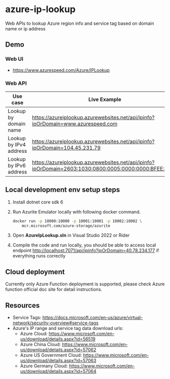 # azure-ip-lookup

Web APIs to lookup Azure region info and service tag based on domain name or ip address

## Demo

### Web UI

* <https://www.azurespeed.com/Azure/IPLookup>

### Web API

| Use case               | Live Example                                                                                          |
|------------------------|-------------------------------------------------------------------------------------------------------|
| Lookup by domain name  | <https://azureiplookup.azurewebsites.net/api/ipinfo?ipOrDomain=www.azurespeed.com>                      |
| Lookup by IPv4 address | <https://azureiplookup.azurewebsites.net/api/ipinfo?ipOrDomain=104.45.231.79>                           |
| Lookup by IPv6 address | <https://azureiplookup.azurewebsites.net/api/ipinfo?ipOrDomain=2603:1030:0800:0005:0000:0000:BFEE:A418> |

## Local development env setup steps

1. Install dotnet core sdk 6
2. Run Azurite Emulator locally with following docker command. 

    ```bash
    docker run -p 10000:10000 -p 10001:10001 -p 10002:10002 \
        mcr.microsoft.com/azure-storage/azurite
    ```

3. Open **AzureIpLookup.sln** in Visual Studio 2022 or Rider
4. Compile the code and run locally, you should be able to access local endpoint <http://localhost:7071/api/ipinfo?ipOrDomain=40.78.234.177> if everything runs correctly

## Cloud deployment

Currently only Azure Function deployment is supported, please check Azure function official doc site for detail instructions.

## Resources

* Service Tags: <https://docs.microsoft.com/en-us/azure/virtual-network/security-overview#service-tags>
* Azure's IP range and service tag data download urls:
  * Azure Cloud: <https://www.microsoft.com/en-us/download/details.aspx?id=56519>
  * Azure China Cloud: <https://www.microsoft.com/en-us/download/details.aspx?id=57062>
  * Azure US Government Cloud: <https://www.microsoft.com/en-us/download/details.aspx?id=57063>
  * Azure Germany Cloud: <https://www.microsoft.com/en-us/download/details.aspx?id=57064>
